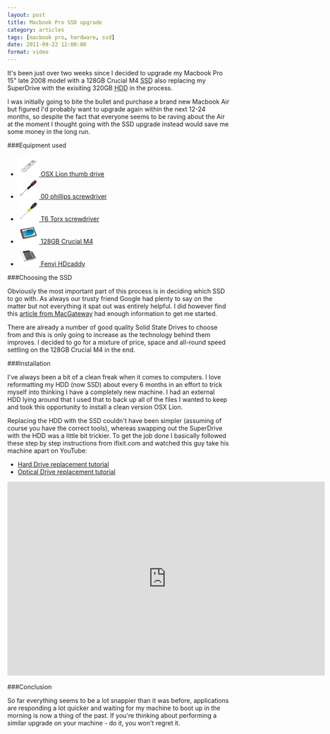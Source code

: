 ```yaml
---
layout: post
title: Macbook Pro SSD upgrade
category: articles
tags: [macbook pro, hardware, ssd]
date: 2011-09-22 12:00:00
format: video
---
```


It's been just over two weeks since I decided to upgrade my Macbook Pro 15" late 2008 model with a 128GB Crucial M4 <abbr title="Solid State Drive">SSD</abbr> also replacing my SuperDrive with the exisiting 320GB <abbr title="Hard Disc Drive">HDD</abbr> in the process.

I was initially going to bite the bullet and purchase a brand new Macbook Air but figured I'd probably want to upgrade again within the next 12-24 months, so despite the fact that everyone seems to be raving about the Air at the moment I thought going with the SSD upgrade instead would save me some money in the long run.

###Equipment used

<ul class="list-unstyled list-equipment two-up">
    <li class="lion-osx">
        <a class="btn" href="http://store.apple.com/uk/product/MD256Z/A">
            <img class="img-polaroid" src="/img/osx-lion.png" alt="">
            OSX Lion thumb drive
        </a>
    </li>
    <li class="phillips">
        <a class="btn" href="http://www.crucial.com/uk/store/partspecs.aspx?imodule=CTSCRDRVRPH0">
            <img class="img-polaroid" src="/img/phillips.png" alt="">
            00 phillips screwdriver
        </a>
    </li>
    <li class="torx">
        <a class="btn" href="http://www.amazon.co.uk/Silverline-277858-T6-Trx-Screwdriver/dp/B000LFXBIC/ref=sr_1_1?ie=UTF8&qid=1315568888&sr=8-1">
            <img class="img-polaroid" src="/img/torx.png" alt="">
            T6 Torx screwdriver
        </a>
    </li>
    <li class="crucial">
        <a class="btn" href="http://www.crucial.com/uk/store/partspecs.aspx?IMODULE=CT128M4SSD2">
            <img class="img-polaroid" src="/img/crucial.png" alt="">
            128GB Crucial M4
        </a>
    </li>
    <li class="hdcaddy">
        <a class="btn" href="http://hdcaddy.com/product.php?id_product=10">
            <img class="img-polaroid" src="/img/hdcaddy.png" alt="">
            Fenvi HDcaddy
        </a>
    </li>
</ul>

###Choosing the SSD

Obviously the most important part of this process is in deciding which SSD to go with. As always our trusty friend Google had plenty to say on the matter but not everything it spat out was entirely helpful. I did however find this [article from MacGateway](http://macgateway.com/reviews/best-ssd-upgrades-for-the-macbook-pro/) had enough information to get me started.

There are already a number of good quality Solid State Drives to choose from and this is only going to increase as the technology behind them improves. I decided to go for a mixture of price, space and all-round speed settling on the 128GB Crucial M4 in the end.

###Installation

I've always been a bit of a clean freak when it comes to computers. I love reformatting my HDD (now SSD) about every 6 months in an effort to trick myself into thinking I have a completely new machine. I had an external HDD lying around that I used that to back up all of the files I wanted to keep and took this opportunity to install a clean version OSX Lion.

Replacing the HDD with the SSD couldn't have been simpler (assuming of course you have the correct tools), whereas swapping out the SuperDrive with the HDD was a little bit trickier. To get the job done I basically followed these step by step instructions from ifixit.com and watched this guy take his machine apart on YouTube:

+ [Hard Drive replacement tutorial](http://www.ifixit.com/Guide/MacBook-Pro-15-Inch-Unibody-Late-2008-and-Early-2009-Hard-Drive-Replacement/841/1)
+ [Optical Drive replacement tutorial](http://www.ifixit.com/Guide/MacBook-Pro-15-Inch-Unibody-Late-2008-and-Early-2009-Optical-Drive-Replacement/826/1)

<iframe class="iframe-polaroid" width="720" height="440" src="http://www.youtube.com/embed/iv91m2z6DPY" frameborder="0" allowfullscreen></iframe>

###Conclusion

So far everything seems to be a lot snappier than it was before, applications are responding a lot quicker and waiting for my machine to boot up in the morning is now a thing of the past. If you're thinking about performing a similar upgrade on your machine - do it, you won't regret it.
